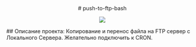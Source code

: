 <center>
  # push-to-ftp-bash
</center>
<p align="center">
  <img src="https://s3.katsuki.digital/logo.png" />
</p>
## Описание проекта:
Копирование и перенос файла на FTP сервер с Локального Сервера. Желательно подключить к CRON.
